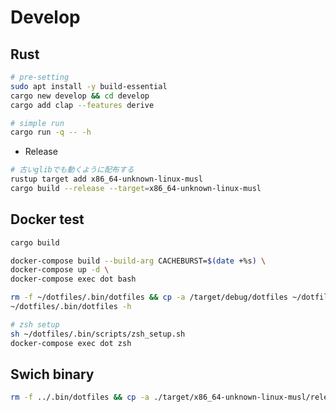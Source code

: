 # Develop

## Rust

```bash
# pre-setting
sudo apt install -y build-essential
cargo new develop && cd develop
cargo add clap --features derive

# simple run
cargo run -q -- -h
```

- Release

```bash
# 古いglibでも動くように配布する
rustup target add x86_64-unknown-linux-musl
cargo build --release --target=x86_64-unknown-linux-musl
```

## Docker test

```bash
cargo build

docker-compose build --build-arg CACHEBURST=$(date +%s) \
docker-compose up -d \
docker-compose exec dot bash

rm -f ~/dotfiles/.bin/dotfiles && cp -a /target/debug/dotfiles ~/dotfiles/.bin/ \
~/dotfiles/.bin/dotfiles -h
```

```bash
# zsh setup
sh ~/dotfiles/.bin/scripts/zsh_setup.sh
docker-compose exec dot zsh
```

## Swich binary

```bash
rm -f ../.bin/dotfiles && cp -a ./target/x86_64-unknown-linux-musl/release/dotfiles ../.bin/
```
